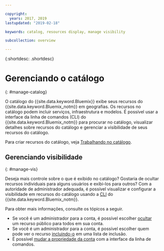 ```yaml
---

copyright:
  years: 2017, 2019
lastupdated: "2019-02-18"

keywords: catalog, resources display, manage visibility

subcollection: overview

---
```


{:shortdesc: .shortdesc}

# Gerenciando o catálogo
{: #manage-catalog}

O catálogo do {{site.data.keyword.Bluemix}} exibe seus recursos do {{site.data.keyword.Bluemix_notm}} em geografias. Os recursos no catálogo podem incluir serviços, infraestrutura e modelos. É possível usar a interface da linha de comandos (CLI) do {{site.data.keyword.Bluemix_notm}} para procurar no catálogo, visualizar detalhes sobre recursos do catálogo e gerenciar a visibilidade de seus recursos do catálogo.

Para criar recursos do catálogo, veja [Trabalhando no catálogo](/docs/overview?topic=overview-ui#catalogcreate).

## Gerenciando visibilidade
{: #manage-vis}

Deseja mais controle sobre o que é exibido no catálogo? Gostaria de ocultar recursos individuais para alguns usuários e exibi-los para outros? Com a autoridade de administrador adequada, é possível visualizar e configurar a visibilidade em recursos do catálogo usando a [CLI](/docs/cli/reference/ibmcloud?topic=cloud-cli-overview) do {{site.data.keyword.Bluemix_notm}}.

Para obter mais informações,
consulte os tópicos a seguir.

* Se você é um administrador para a conta, é possível escolher [ocultar](/docs/account?topic=account-exclude) um recurso público para todos em sua conta.
* Se você é um administrador para a conta, é possível escolher quem pode ver o recurso [incluindo-o](/docs/account?topic=account-include) em uma lista de inclusão.
* É possível [mudar a propriedade da conta](/docs/account?topic=account-include#owners) com a interface da linha de comandos.
